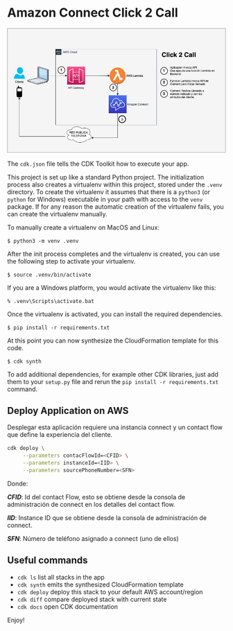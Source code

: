 
# Amazon Connect Click 2 Call

![](click_to_call.jpg)


The `cdk.json` file tells the CDK Toolkit how to execute your app.

This project is set up like a standard Python project.  The initialization
process also creates a virtualenv within this project, stored under the `.venv`
directory.  To create the virtualenv it assumes that there is a `python3`
(or `python` for Windows) executable in your path with access to the `venv`
package. If for any reason the automatic creation of the virtualenv fails,
you can create the virtualenv manually.

To manually create a virtualenv on MacOS and Linux:

```
$ python3 -m venv .venv
```

After the init process completes and the virtualenv is created, you can use the following
step to activate your virtualenv.

```
$ source .venv/bin/activate
```

If you are a Windows platform, you would activate the virtualenv like this:

```
% .venv\Scripts\activate.bat
```

Once the virtualenv is activated, you can install the required dependencies.

```
$ pip install -r requirements.txt
```

At this point you can now synthesize the CloudFormation template for this code.

```
$ cdk synth
```

To add additional dependencies, for example other CDK libraries, just add
them to your `setup.py` file and rerun the `pip install -r requirements.txt`
command.


## Deploy Application on AWS

Desplegar esta aplicación requiere una instancia connect y un contact flow que define la experiencia del cliente.



```bash
cdk deploy \
     --parameters contacFlowId=<CFID> \
     --parameters instanceId=<IID> \
     --parameters sourcePhoneNumber=<SFN>
```
Donde:

_**CFID**_: Id del contact Flow, esto se obtiene desde la consola de administración de connect en los detalles del contact flow.

_**IID**_: Instance ID que se obtiene desde la consola de administración de connect.

_**SFN**_: Número de teléfono asignado a connect (uno de ellos) 


## Useful commands

 * `cdk ls`          list all stacks in the app
 * `cdk synth`       emits the synthesized CloudFormation template
 * `cdk deploy`      deploy this stack to your default AWS account/region
 * `cdk diff`        compare deployed stack with current state
 * `cdk docs`        open CDK documentation

Enjoy!
